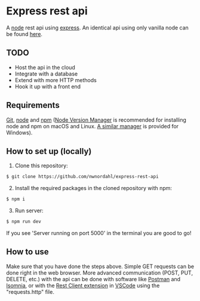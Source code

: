 # Express rest api

A [node](https://nodejs.org/en/) rest api using [express](https://expressjs.com/). An identical api using only vanilla node can be found [here](https://github.com/nwnordahl/rest-api).

## TODO

- Host the api in the cloud
- Integrate with a database
- Extend with more HTTP methods
- Hook it up with a front end

## Requirements

[Git](https://git-scm.com/), [node](https://nodejs.org/en/) and [npm](https://npm.community/) ([Node Version Manager](https://github.com/nvm-sh/nvm) is recommended for installing node and npm on macOS and Linux. [A similar manager](https://github.com/coreybutler/nvm-windows) is provided for Windows).

## How to set up (locally)

1. Clone this repository:

```bash
$ git clone https://github.com/nwnordahl/express-rest-api
```

2. Install the required packages in the cloned repository with npm:

```bash
$ npm i
```

3. Run server:

```bash
$ npm run dev
```

If you see 'Server running on port 5000' in the terminal you are good to go!

## How to use

Make sure that you have done the steps above. Simple GET requests can be done right in the web browser. More advanced communication (POST, PUT, DELETE, etc.) with the api can be done with software like [Postman](https://www.postman.com/) and [Isomnia](https://insomnia.rest/), or with the [Rest Client extension](https://marketplace.visualstudio.com/items?itemName=humao.rest-client) in [VSCode](https://code.visualstudio.com/) using the "requests.http" file.

